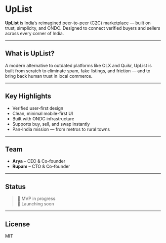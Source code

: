 # UpList

**UpList** is India’s reimagined peer-to-peer (C2C) marketplace — built on trust, simplicity, and ONDC. Designed to connect verified buyers and sellers across every corner of India.

---

## What is UpList?

A modern alternative to outdated platforms like OLX and Quikr, UpList is built from scratch to eliminate spam, fake listings, and friction — and to bring back human trust in local commerce.

---

## Key Highlights

- Verified user-first design  
- Clean, minimal mobile-first UI  
- Built with ONDC infrastructure  
- Supports buy, sell, and swap instantly  
- Pan-India mission — from metros to rural towns

---

## Team

- **Arya** – CEO & Co-founder  
- **Rupam** – CTO & Co-founder
  
---

## Status

> 🚧 MVP in progress  
> 🧭 Launching soon

---

## License

MIT

